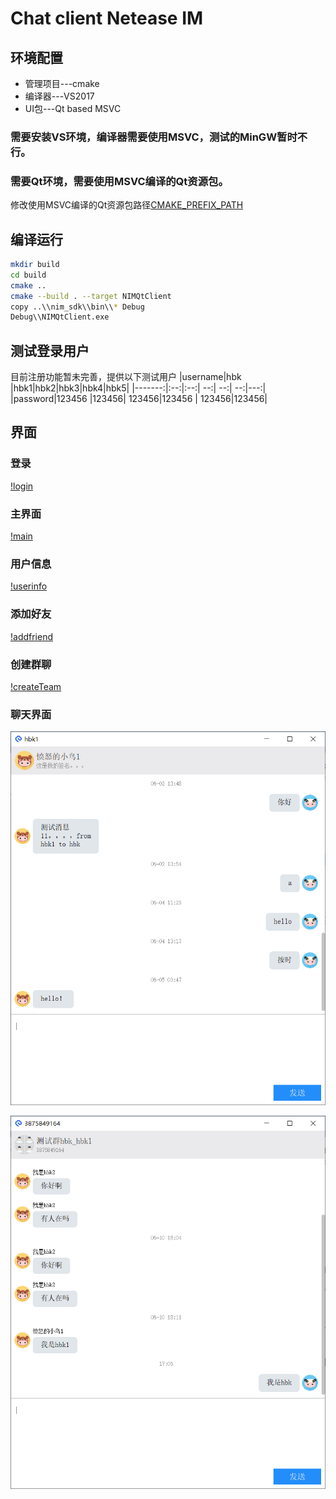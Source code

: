 # Chat client Netease IM

## 环境配置
- 管理项目---cmake
- 编译器---VS2017
- UI包---Qt based MSVC
### 需要安装VS环境，编译器需要使用MSVC，测试的MinGW暂时不行。
### 需要Qt环境，需要使用MSVC编译的Qt资源包。
修改使用MSVC编译的Qt资源包路径[CMAKE_PREFIX_PATH](CMakeLists.txt#L5)

## 编译运行
```bash
mkdir build
cd build
cmake ..
cmake --build . --target NIMQtClient
copy ..\\nim_sdk\\bin\\* Debug
Debug\\NIMQtClient.exe
```

## 测试登录用户
目前注册功能暂未完善，提供以下测试用户
|username|hbk |hbk1|hbk2|hbk3|hbk4|hbk5|
|-------:|:--:|:--:| --:| --:| --:|---:|
|password|123456 |123456| 123456|123456 | 123456|123456|

## 界面

### 登录
[!login](image/login.png)

### 主界面
[!main](image/main.png)

### 用户信息
[!userinfo](image/userinfo.png)

### 添加好友
[!addfriend](image/addfriend.png)

### 创建群聊
[!createTeam](image/createteam.png)

### 聊天界面
![chatting_user](image/chat1.png)

![chatting_team](image/chat2.png)
